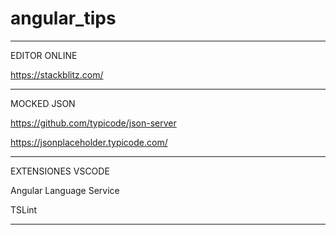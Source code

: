 # angular_tips  

--------------------------------------  

EDITOR ONLINE  

https://stackblitz.com/  

--------------------------------------  



MOCKED JSON  

https://github.com/typicode/json-server  

https://jsonplaceholder.typicode.com/  

--------------------------------------  


EXTENSIONES VSCODE  

Angular Language Service  

TSLint  

--------------------------------------  


